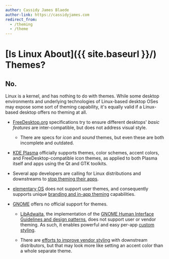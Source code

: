 ```yaml
---
author: Cassidy James Blaede
author-link: https://cassidyjames.com
redirect_from:
  - /theming
  - /theme
---
```


# [Is Linux About]({{ site.baseurl }}/) Themes?

## No.

Linux is a kernel, and has nothing to do with themes. While some desktop environments and underlying technologies of Linux-based desktop OSes may expose some sort of theming capability, it's equally valid if a Linux-based desktop offers no theming at all.

- [FreeDesktop.org](https://freedesktop.org) specifications try to ensure different desktops' _basic features_ are inter-compatible, but does not address visual style.

  - There are specs for _icon_ and _sound_ themes, but even these are both incomplete and outdated.

- [KDE Plasma](https://kde.org/plasma-desktop) officially supports themes, color schemes, accent colors, and FreeDesktop-compatible icon themes, as applied to both Plasma itself and apps using the Qt and GTK toolkits.

- Several app developers are calling for Linux distributions and downstreams to [stop theming their apps](https://stopthemingmy.app/).

- [elementary OS](https://elementary.io) does not support user themes, and consequently supports unique [branding and in-app theming](https://medium.com/elementaryos/developer-tips-branding-your-app-a57cb44d31d3) capabilities.

- [GNOME](https://gnome.org) offers no official support for themes.

  - [LibAdwaita](https://gnome.pages.gitlab.gnome.org/libadwaita/), the implementation of the [GNOME Human Interface Guidelines and design patterns](https://developer.gnome.org/hig/), does not support user or vendor theming. As such, it enables powerful and easy per-app [custom styling](https://developer.gnome.org/hig/guidelines/ui-styling.html#custom-styling).

  - There are [efforts to improve vendor styling](https://discourse.gnome.org/t/gtk-adwaita-and-vendor-styles/1641) with downstream distributors, but that may look more like setting an accent color than a whole separate theme.
